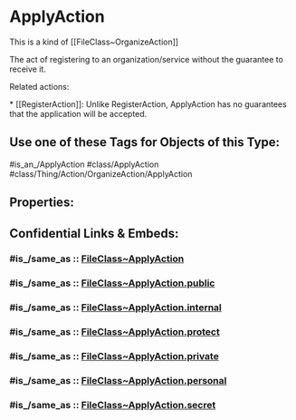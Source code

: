 ﻿---
excludes: 
extends: FileClass~Thing/FileClass~Action/FileClass~OrganizeAction
fields: []
icon: link-2
limit: 9
mapWithTag: true
tagNames:
- class/ApplyAction
- class/Thing/Action/OrganizeAction/ApplyAction
- is_an_/ApplyAction
- schema-org/ApplyAction
tags:
- class/FileClass
- class/ApplyAction
- '#is_an_/ApplyAction'
- class/Thing/Action/OrganizeAction/ApplyAction
version: 2.0
---

# ApplyAction
This is a kind of [[FileClass~OrganizeAction]]

The act of registering to an organization/service without the guarantee to receive it.

Related actions:

\* [[RegisterAction]]: Unlike RegisterAction, ApplyAction has no guarantees that the application will be accepted.


## Use one of these Tags for Objects of this Type:

#is_an_/ApplyAction
#class/ApplyAction
#class/Thing/Action/OrganizeAction/ApplyAction

## Properties:


## Confidential Links & Embeds: 

### #is_/same_as :: [FileClass~ApplyAction](/_Standards/fileClass/FileClass~Thing/FileClass~Action/FileClass~OrganizeAction/FileClass~ApplyAction.md) 

### #is_/same_as :: [FileClass~ApplyAction.public](/_public/fileClass/FileClass~Thing/FileClass~Action/FileClass~OrganizeAction/FileClass~ApplyAction.public.md) 

### #is_/same_as :: [FileClass~ApplyAction.internal](/_internal/fileClass/FileClass~Thing/FileClass~Action/FileClass~OrganizeAction/FileClass~ApplyAction.internal.md) 

### #is_/same_as :: [FileClass~ApplyAction.protect](/_protect/fileClass/FileClass~Thing/FileClass~Action/FileClass~OrganizeAction/FileClass~ApplyAction.protect.md) 

### #is_/same_as :: [FileClass~ApplyAction.private](/_private/fileClass/FileClass~Thing/FileClass~Action/FileClass~OrganizeAction/FileClass~ApplyAction.private.md) 

### #is_/same_as :: [FileClass~ApplyAction.personal](/_personal/fileClass/FileClass~Thing/FileClass~Action/FileClass~OrganizeAction/FileClass~ApplyAction.personal.md) 

### #is_/same_as :: [FileClass~ApplyAction.secret](/_secret/fileClass/FileClass~Thing/FileClass~Action/FileClass~OrganizeAction/FileClass~ApplyAction.secret.md)

